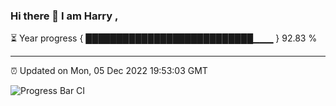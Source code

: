 ### Hi there 👋 I am Harry , 

⏳ Year progress { ███████████████████████████▁▁▁ } 92.83 %

---

⏰ Updated on Mon, 05 Dec 2022 19:53:03 GMT

![Progress Bar CI](https://github.com/duykhang68/duykhang68/workflows/Progress%20Bar%20CI/badge.svg)
